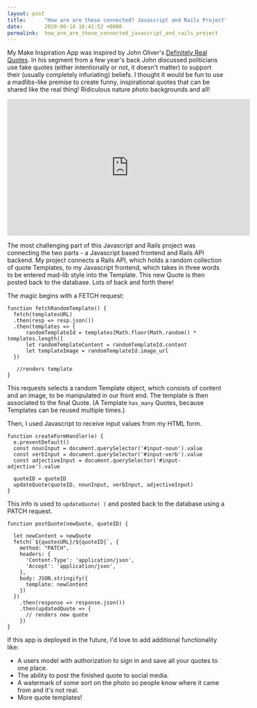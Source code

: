 ```yaml
---
layout: post
title:      "How are are these connected? Javascript and Rails Project"
date:       2020-06-14 16:41:52 +0000
permalink:  how_are_are_these_connected_javascript_and_rails_project
---
```


My Make Inspiration App was inspired by John Oliver's [Definitely Real Quotes](http://www.definitelyrealquotes.com/). In his segment from a few year's back John discussed politicians use fake quotes (either intentionally or not, it doesn't matter) to support their (usually completely infuriating) beliefs. I thought it would be fun to use a madlibs-like premise to create funny, inspirational quotes that can be shared like the real thing! Ridiculous nature photo backgrounds and all!

<iframe width="560" height="315" src="https://www.youtube.com/embed/2ViZipJUcD0" frameborder="0" allow="accelerometer; autoplay; encrypted-media; gyroscope; picture-in-picture" allowfullscreen></iframe>

The most challenging part of this Javascript and Rails project was connecting the two parts - a Javascript based frontend and Rails API backend. My project connects a Rails API, which holds a random collection of quote Templates, to my Javascript frontend, which takes in three words to be entered mad-lib style into the Template. This new Quote is then posted back to the database. Lots of back and forth there! 

The magic begins with a FETCH request: 

```
function fetchRandomTemplate() {
  fetch(templatesURL)
  .then(resp => resp.json())
  .then(templates => {
      randomTemplateId = templates[Math.floor(Math.random() * templates.length)]
      let randomTemplateContent = randomTemplateId.content
      let templateImage = randomTemplateId.image_url
  })
	
   //renders template
}
```
This requests selects a random Template object, which consists of content and an image, to be manipulated in our front end. The template is then associated to the final Quote. (A Template ```has_many``` Quotes, because Templates can be reused multiple times.)

Then, I used Javascript to receive input values from my HTML form. 

```
function createFormHandler(e) {
  e.preventDefault()
  const nounInput = document.querySelector('#input-noun').value
  const verbInput = document.querySelector('#input-verb').value
  const adjectiveInput = document.querySelector('#input-adjective').value

  quoteID = quoteID
  updateQuote(quoteID, nounInput, verbInput, adjectiveInput) 
}
```

This info is used to ```updateQuote( )``` and posted back to the database using a PATCH request. 

```
function postQuote(newQuote, quoteID) {

  let newContent = newQuote
  fetch(`${quotesURL}/${quoteID}`, {
    method: "PATCH",
    headers: {
      'Content-Type': 'application/json',
      'Accept': 'application/json',
    },
    body: JSON.stringify({
      template: newContent
    })
  })
    .then(response => response.json())
    .then(updatedQuote => {
      // renders new quote
    })
}
```

If this app is deployed in the future, I'd love to add additional functionality like: 
<ul>
<li>A users model with authorization to sign in and save all your quotes to one place.</li>
<li>The ability to post the finished quote to social media.</li>
<li>A watermark of some sort on the photo so people know where it came from and it's not real.</li>
<li>More quote templates!</li>
</ul>


